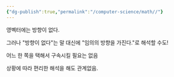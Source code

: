 ```yaml
---
{"dg-publish":true,"permalink":"/computer-science/math//"}
---
```



영벡터에는 방향이 없다.

그러나 "방향이 없다"는 말 대신에 "임의의 방향을 가진다."로 해석할 수도!

어느 한 쪽을 택해서 구속시킬 필요는 없음

상황에 따라 편리한 해석을 해도 관계없음.
